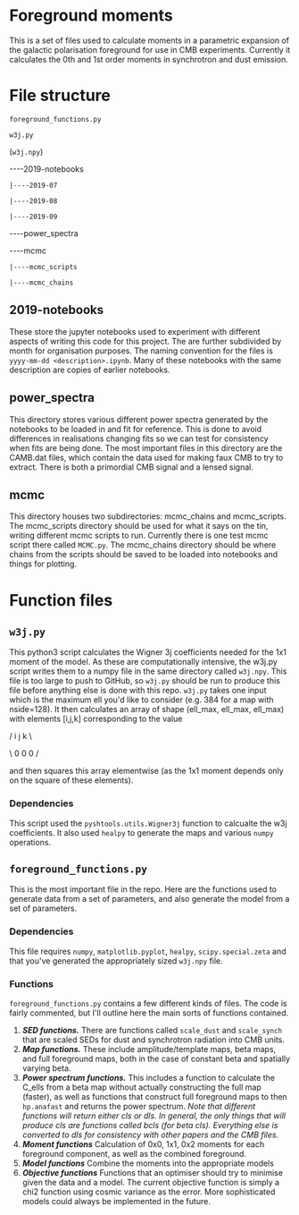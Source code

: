 # Foreground moments

This is a set of files used to calculate moments in a parametric expansion of the galactic polarisation foreground for use in CMB experiments. Currently it calculates the 0th and 1st order moments in synchrotron and dust emission.

# File structure
`foreground_functions.py`

`w3j.py`

(`w3j.npy`)

----2019-notebooks

    |----2019-07

    |----2019-08

    |----2019-09

----power_spectra

----mcmc

    |----mcmc_scripts

    |----mcmc_chains

## 2019-notebooks
These store the jupyter notebooks used to experiment with different aspects of writing this code for this project. The are further subdivided by month for organisation purposes. The naming convention for the files is `yyyy-mm-dd <description>.ipynb`. Many of these notebooks with the same description are copies of earlier notebooks.

## power_spectra
This directory stores various different power spectra generated by the notebooks to be loaded in and fit for reference. This is done to avoid differences in realisations changing fits so we can test for consistency when fits are being done. The most important files in this directory are the CAMB.dat files, which contain the data used for making faux CMB to try to extract. There is both a primordial CMB signal and a lensed signal.

## mcmc
This directory houses two subdirectories: mcmc_chains and mcmc_scripts. The mcmc_scripts directory should be used for what it says on the tin, writing different mcmc scripts to run. Currently there is one test mcmc script there called `MCMC.py`. The mcmc_chains directory should be where chains from the scripts should be saved to be loaded into notebooks and things for plotting.

# Function files
## `w3j.py`
This python3 script calculates the Wigner 3j coefficients needed for the 1x1 moment of the model. As these are computationally intensive, the w3j.py script writes them to a numpy file in the same directory called `w3j.npy`. This file is too large to push to GitHub, so `w3j.py` should be run to produce this file before anything else is done with this repo. `w3j.py` takes one input which is the maximum ell you'd like to consider (e.g. 384 for a map with nside=128). It then calculates an array of shape (ell_max, ell_max, ell_max) with elements [i,j,k] corresponding to the value

/ i  j  k \

\ 0  0  0 /

and then squares this array elementwise (as the 1x1 moment depends only on the square of these elements).

### Dependencies
This script used the `pyshtools.utils.Wigner3j` function to calcualte the w3j coefficients. It also used `healpy` to generate the maps and various `numpy` operations.

## `foreground_functions.py`
This is the most important file in the repo. Here are the functions used to generate data from a set of parameters, and also generate the model from a set of parameters.

### Dependencies
This file requires `numpy`, `matplotlib.pyplot`, `healpy`, `scipy.special.zeta` and that you've generated the appropriately sized `w3j.npy` file.

### Functions
`foreground_functions.py` contains a few different kinds of files. The code is fairly commented, but I'll outline here the main sorts of functions contained.
1. ***SED functions.*** There are functions called `scale_dust` and `scale_synch` that are scaled SEDs for dust and synchrotron radiation into CMB units.
1. ***Map functions.*** These include amplitude/template maps, beta maps, and full foreground maps, both in the case of constant beta and spatially varying beta.
1. ***Power spectrum functions.*** This includes a function to calculate the C_ells from a beta map without actually constructing the full map (faster), as well as functions that construct full foreground maps to then `hp.anafast` and returns the power spectrum. _Note that different functions will return either cls or dls. In general, the only things that will produce cls are functions called bcls (for beta cls). Everything else is converted to dls for consistency with other papers and the CMB files._
1. ***Moment functions*** Calculation of 0x0, 1x1, 0x2 moments for each foreground component, as well as the combined foreground.
1. ***Model functions*** Combine the moments into the appropriate models
1. ***Objective functions*** Functions that an optimiser should try to minimise given the data and a model. The current objective function is simply a chi2 function using cosmic variance as the error. More sophisticated models could always be implemented in the future.
